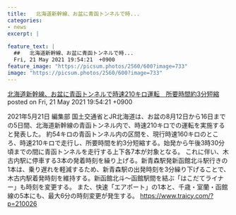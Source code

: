 ```yaml
---
title:   北海道新幹線、お盆に青函トンネルで時...
categories:
- news
excerpt: |
  
feature_text: |
  ##   北海道新幹線、お盆に青函トンネルで時...
  Fri, 21 May 2021 19:54:21  +0900
feature_image: "https://picsum.photos/2560/600?image=733"
image: "https://picsum.photos/2560/600?image=733"
---
```


[  北海道新幹線、お盆に青函トンネルで時速210キロ運転　所要時間約3分短縮  ](https://asahi.5ch.net/test/read.cgi/newsplus/1621594461/)
posted on Fri, 21 May 2021 19:54:21  +0900

<!--more-->

2021年5月21日 編集部 国土交通省とJR北海道は、お盆の8月12日から16日までの5日間、北海道新幹線の青函トンネル内で、時速210キロでの運転を実施すると発表した。 約54キロの青函トンネル内の区間を、現行時速160キロのところ、時速210キロで走行し、所要時間を約3分短縮する。始発から午後3時30分頃までの間に青函トンネルを走行する上下各7本が対象となる。 これに伴い、木古内駅に停車する3本の発着時刻を繰り上げる。新青森駅発新函館北斗駅行きの1本は、乗り遅れを軽減するため、新青森駅の出発時刻を3分繰り下げることで、木古内駅着発時刻を維持する。新函館北斗〜函館駅間を結ぶ「はこだてライナー」も時刻を変更する。 また、快速「エアポート」の1本と、千歳・室蘭・函館線の5本にも、最大6分の時刻変更が発生する。 https://www.traicy.com/?p=210026
